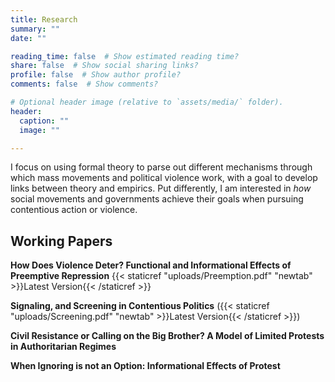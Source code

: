 ```yaml
---
title: Research
summary: ""
date: ""

reading_time: false  # Show estimated reading time?
share: false  # Show social sharing links?
profile: false  # Show author profile?
comments: false  # Show comments?

# Optional header image (relative to `assets/media/` folder).
header:
  caption: ""
  image: ""

---
```

 I focus on using formal theory to parse out different mechanisms through which mass movements and political violence work, with a goal to develop links between theory and empirics. Put differently, I am interested in *how* social movements and governments achieve their goals when pursuing contentious action or violence. 

 ## **Working Papers**

**How Does Violence Deter? Functional and Informational Effects of Preemptive Repression**  {{< staticref "uploads/Preemption.pdf" "newtab" >}}Latest Version{{< /staticref >}}

**Signaling, and Screening in Contentious Politics** ({{< staticref "uploads/Screening.pdf" "newtab" >}}Latest Version{{< /staticref >}})

**Civil Resistance or Calling on the Big Brother? A Model of Limited Protests in Authoritarian Regimes** 

**When Ignoring is not an Option: Informational Effects of Protest** 
